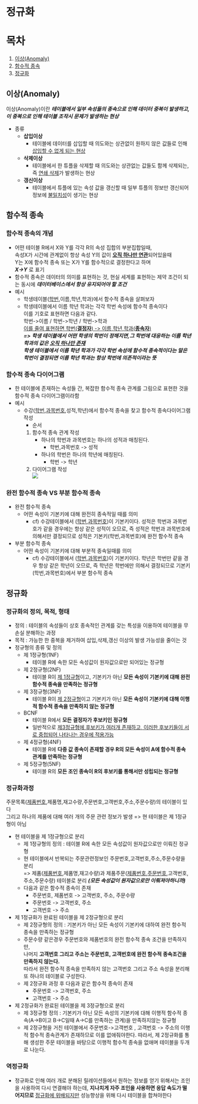 정규화  
=====  

# 목차
1. [이상(Anomaly)](#이상anomaly)  
2. [함수적 종속](#함수적-종속)  
3. [정규화](#정규화)  

## 이상(Anomaly)
이상(Anomaly)이란 ***테이블에서 일부 속성들의 종속으로 인해 데이터 중복이 발생하고, 이 중복으로 인해 테이블 조작시 문제가 발생하는 현상***  
* 종류  
  * **삽입이상**  
    * 테이블에 데이터를 삽입할 때 의도와는 상관없이 원하지 않은 값들로 인해 <u>삽입할 수 없게 되는 현상</u>  
  * **삭제이상**  
    * 테이블에서 한 튜플을 삭제할 때 의도와는 상관없는 값들도 함께 삭제되는, 즉 <u>연쇄 삭제</u>가 발생하는 현상  
  * **갱신이상**  
    * 테이블에서 튜플에 있는 속성 값을 갱신할 때 일부 튜플의 정보만 갱신되어 정보에 <u>불일치성</u>이 생기는 현상  

## 함수적 종속  
### 함수적 종속의 개념  
* 어떤 테이블 R에서 X와 Y를 각각 R의 속성 집합의 부분집합일때,  
속성X가 시간에 관계없이 항상 속성 Y의 값이 <U>**오직 하나만 연관**</U>되어있을때  
Y는 X에 함수적 종속 또는 X가 Y를 함수적으로 결정한다고 하며  
***X->Y*** 로 표기  
* 함수적 종속은 데이터의 의미를 표현하는 것, 현실 세계를 표현하는 제약 조건이 되는 동시에 ***데이터베이스에서 항상 유지되어야 할 조건***  
* 예시  
  * 학생테이블(<u>학번</u>,이름,학년,학과)에서 함수적 종속을 살펴보자  
  * 학생테이블에서 이름 학년 학과는 각각 학번 속성에 함수적 종속이다  
  이를 기호로 표현하면 다음과 같다.  
  학번->이름 / 학번->학년 / 학번->학과  
  <u>이를 줄여 표현하면 학번(**결정자**) -> 이름,학년,학과(**종속자**)</u>  
  ***=> 학생 테이블에서 어떤 학생의 학번이 정해지면,그 학번에 대응하는 이름 학년 학과의 값은 <u>오직 하나만 존재</u>  
  학생 테이블에서 이름 학년 학과가 각각 학번 속성에 함수적 종속적이다는 말은 학번이 결정되면 이름 학년 학과는 항상 학번에 의존적이라는 뜻***  

### 함수적 종속 다이어그램  
* 한 테이블에 존재하는 속성들 간, 복잡한 함수적 종속 관계를 그림으로 표현한 것을 함수적 종속 다이어그램이라함  
* 예시  
  * 수강(<u>학번</u>,<u>과목번호</u>,성적,학년)에서 함수적 종속을 찾고 함수적 종속다이어그램 작성    
    * 순서  
    1. 함수적 종속 관계 작성  
        * 하나의 학번과 과목번호는 하나의 성적과 매칭된다.  
          * 학번,과목번호 -> 성적  
        * 하나의 학번은 하나의 학년에 매칭된다.  
          * 학번 -> 학년  
    2. 다이어그램 작성  
      ![](https://bbungsang.github.io/assets/fd_diagram.png)  

### 완전 함수적 종속 VS 부분 함수적 종속  
* 완전 함수적 종속  
    * 어떤 속성이 기본키에 대해 완전히 종속적일 때를 의미  
      * cf) 수강테이블에서 (<u>학번</u>,<u>과목번호</u>)이 기본키이다. 성적은 학번과 과목번호가 같을 경우에는 항상 같은 성적이 오므로, 즉 성적은 학번과 과목번호에 의해서만 결정되므로 성적은 기본키(학번,과목번호)에 완전 함수적 종속  
* 부분 함수적 종속  
    * 어떤 속성이 기본키에 대해 부분적 종속일때를 의미  
      * cf) 수강테이블에서 (<u>학번</u>,<u>과목번호</u>)이 기본키이다. 학년은 학번만 같을 경우 항상 같은 학년이 오므로, 즉 학년은 학번에만 의해서 결정되므로 기본키(학번,과목번호)에서 부분 함수적 종속  

## 정규화  
### 정규화의 정의, 목적, 형태  
* 정의 : 테이블의 속성들이 상호 종속적인 관계를 갖는 특성을 이용하여 테이블을 무손실 분해하는 과정  
* 목적 : 가능한 한 중복을 제거하여 삽입,삭제,갱신 이상의 발생 가능성을 줄이는 것  
* 정규형의 종류 및 정의  
  * 제 1정규형(1NF)  
    * 테이블 R에 속한 모든 속성값이 원자값으로만 되어있는 정규형  
  * 제 2정규형(2NF)  
    * 테이블 R이 <u>제 1정규형</u>이고, 기본키가 아닌 **모든 속성이 기본키에 대해 완전 함수적 종속을 만족하는 정규형**  
  * 제 3정규형(3NF)  
    * 테이블 R이 <u>제 2정규형</u>이고 기본키가 아닌 **모든 속성이 기본키에 대해 이행적 함수적 종속을 만족하지 않는 정규형**  
  * BCNF  
    * 테이블 R에서 **모든 결정자가 후보키인 정규형**  
    * 일반적으로 <u>제3정규형에 후보키가 여러개 존재하고, 이러한 후보키들이 서로 중첩되어 나타나는 경우에 적용가능</u>  
  * 제 4정규형(4NF)  
    * 테이블 R에 **다중 값 종속이 존재할 경우 R의 모든 속성이 A에 함수적 종속 관계를 만족하는 정규형**  
  * 제 5정규형(5NF)  
    * 테이블 R의 **모든 조인 종속이 R의 후보키를 통해서만 성립되는 정규형**  

### 정규화과정  
주문목록(<u>제품번호</u>,제품명,재고수량,주문번호,고객번호,주소,주문수량)의 테이블이 있다  
그리고 하나의 제품에 대해 여러 개의 주문 관련 정보가 발생 => 현 테이블은 제 1정규형이 아님  
  * 현 테이블을 제 1정규형으로 분리  
    * 제 1정규형의 정의 : 테이블 R에 속한 모든 속성값이 원자값으로만 이뤄진 정규형  
    * 현 테이블에서 반복되는 주문관련정보인 주문번호,고객번호,주소,주문수량을 분리  
    => 제품(<u>제품번호</u>,제품명,재고수량)과 제품주문(<u>제품번호</u>,<u>주문번호</u>,고객번호,주소,주문수량) 테이블로 분리 ***(모든 속성값이 원자값으로만 이뤄져야하니까)***  
    * 다음과 같은 함수적 종속이 존재  
      * 주문번호, 제품번호 -> 고객번호, 주소, 주문수량  
      * 주문번호 -> 고객번호, 주소  
      * 고객번호 -> 주소  
  * 제 1정규화가 완료된 테이블을 제 2정규형으로 분리  
    * 제 2정규형의 정의 : 기본키가 아닌 모든 속성이 기본키에 대하여 완전 함수적 종속을 만족하는 정규형  
    * 주문수량 같은경우 주문번호와 제품번호의 완전 함수적 종속 조건을 만족하지만,  
    나머지 **고객번호 그리고 주소는 주문번호, 고객번호에 완전 함수적 종속조건을 만족하지 않는다.**  
    따라서 완전 함수적 종속을 만족하지 않는 고객번호 그리고 주소 속성을 분리해 또 하나의 테이블로 구성한다.  
    * 제 2정규화 과정 후 다음과 같은 함수적 종속이 존재  
      * 주문번호 -> 고객번호, 주소  
      * 고객번호 -> 주소  
  * 제 2정규화가 완료된 테이블을 제 3정규형으로 분리  
    * 제 3정규형 정의 : 기본키가 아닌 모든 속성의 기본키에 대해 이행적 함수적 종속(A->B이고 B->C일때 A->C를 만족하는 관계)을 만족하지않는 정규형  
    * 제 2정규형을 거친 테이블에서 주문번호->고객번호 , 고객번호 -> 주소의 이행적 함수적 종속관계가 존재하므로 이를 없애줘야한다. 따라서, 제 2정규화를 통해 생성한 주문 테이블을 바탕으로 이행적 함수적 종속을 없애며 테이블을 두개로 나눈다.  

### 역정규화  
* 정규화로 인해 여러 개로 분해된 릴레이션들에서 원하는 정보를 얻기 위해서는 조인을 사용하여 다시 연결해야 하는데, **지나치게 자주 조인을 사용하면 응답 속도가 떨어지므로** <u>정규화에 위배되지만</u> 성능향상을 위해 다시 테이블을 합쳐야한다  
